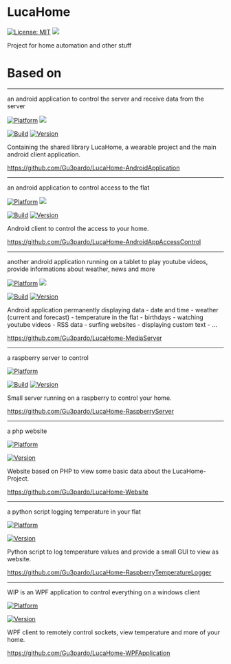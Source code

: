 # LucaHome

[![License: MIT](https://img.shields.io/badge/License-MIT-blue.svg)](https://opensource.org/licenses/MIT)
<a target="_blank" href="https://www.paypal.me/GuepardoApps" title="Donate using PayPal"><img src="https://img.shields.io/badge/paypal-donate-blue.svg" /></a>

Project for home automation and other stuff

# Based on

---
	
an android application to control the server and receive data from the server

[![Platform](https://img.shields.io/badge/platform-Android-blue.svg)](https://www.android.com)
<a target="_blank" href="https://android-arsenal.com/api?level=21" title="API21+"><img src="https://img.shields.io/badge/API-21+-blue.svg" /></a>

[![Build](https://img.shields.io/badge/build-passing-green.svg)](https://github.com/Gu3pardo/LucaHome-AndroidApplication)
[![Version](https://img.shields.io/badge/version-v3.3.1.170630-blue.svg)](https://github.com/Gu3pardo/LucaHome-AndroidApplication)

Containing the shared library LucaHome, a wearable project and the main android client application.

https://github.com/Gu3pardo/LucaHome-AndroidApplication

---
	
an android application to control access to the flat

[![Platform](https://img.shields.io/badge/platform-Android-blue.svg)](https://www.android.com)
<a target="_blank" href="https://android-arsenal.com/api?level=21" title="API21+"><img src="https://img.shields.io/badge/API-21+-blue.svg" /></a>

[![Build](https://img.shields.io/badge/build-passing-green.svg)](https://github.com/Gu3pardo/LucaHome-AndroidAppAccessControl/blob/master/builds)
[![Version](https://img.shields.io/badge/version-v0.8.0.170630-blue.svg)](https://github.com/Gu3pardo/LucaHome-AndroidAppAccessControl/blob/master/builds)

Android client to control the access to your home.

https://github.com/Gu3pardo/LucaHome-AndroidAppAccessControl

---

another android application running on a tablet to play youtube videos, provide informations about weather, news and more
	
[![Platform](https://img.shields.io/badge/platform-Android-blue.svg)](https://www.android.com)
<a target="_blank" href="https://android-arsenal.com/api?level=24" title="API24+"><img src="https://img.shields.io/badge/API-24+-blue.svg" /></a>

[![Build](https://img.shields.io/badge/build-passing-green.svg)](https://github.com/Gu3pardo/LucaHome-MediaServer)
[![Version](https://img.shields.io/badge/version-v0.20.0.170629-blue.svg)](https://github.com/Gu3pardo/LucaHome-MediaServer)

Android application permanently displaying data
	- date and time
	- weather (current and forecast)
	- temperature in the flat
	- birthdays
	- watching youtube videos
	- RSS data
	- surfing websites
	- displaying custom text
	- ...

https://github.com/Gu3pardo/LucaHome-MediaServer
	
---

a raspberry server to control

[![Platform](https://img.shields.io/badge/platform-Raspberry-blue.svg)](https://www.raspberrypi.org/)

[![Build](https://img.shields.io/badge/build-passing-green.svg)](https://github.com/Gu3pardo/LucaHome-RaspberryServer)
[![Version](https://img.shields.io/badge/version-v2.9.1.170611-blue.svg)](https://github.com/Gu3pardo/LucaHome-RaspberryServer)

Small server running on a raspberry to control your home.

https://github.com/Gu3pardo/LucaHome-RaspberryServer
	
---

a php website

[![Platform](https://img.shields.io/badge/platform-Raspberry-blue.svg)](https://www.raspberrypi.org/)

[![Version](https://img.shields.io/badge/version-v2.8.2.170507-blue.svg)](https://github.com/Gu3pardo/LucaHome-Website)

Website based on PHP to view some basic data about the LucaHome-Project.

https://github.com/Gu3pardo/LucaHome-Website

---

a python script logging temperature in your flat

[![Platform](https://img.shields.io/badge/platform-Raspberry-blue.svg)](https://www.raspberrypi.org/)

[![Version](https://img.shields.io/badge/version-v1.0.4.170408-blue.svg)](https://github.com/Gu3pardo/LucaHome-RaspberryTemperatureLogger)

Python script to log temperature values and provide a small GUI to view as website.

https://github.com/Gu3pardo/LucaHome-RaspberryTemperatureLogger

---

WIP is an WPF application to control everything on a windows client

[![Platform](https://img.shields.io/badge/platform-Windows10-blue.svg)](https://de.wikipedia.org/wiki/Microsoft_Windows_10)

[![Version](https://img.shields.io/badge/version-WIP-yellow.svg)](https://github.com/Gu3pardo/LucaHome-WPFApplication)

WPF client to remotely control sockets, view temperature and more of your home.

https://github.com/Gu3pardo/LucaHome-WPFApplication